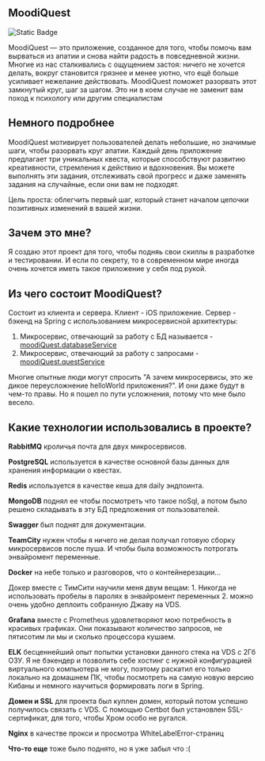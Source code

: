 
## MoodiQuest
![Static Badge](https://img.shields.io/badge/status-in_progress-blue)

MoodiQuest — это приложение, созданное для того, чтобы помочь вам вырваться из апатии и снова найти радость в повседневной жизни.
Многие из нас сталкивались с ощущением застоя: ничего не хочется делать, вокруг становится грязнее и менее уютно, что ещё больше усиливает нежелание действовать.
MoodiQuest поможет разорвать этот замкнутый круг, шаг за шагом. Это ни в коем случае не заменит вам поход к психологу или другим специалистам

## Немного подробнее

MoodiQuest мотивирует пользователей делать небольшие, но значимые шаги, чтобы разорвать круг апатии. Каждый день приложение предлагает три уникальных квеста, которые способствуют
развитию креативности, стремления к действию и вдохновения. Вы можете выполнять эти задания, отслеживать свой прогресс и даже заменять задания на случайные, если они вам не подходят.

Цель проста: облегчить первый шаг, который станет началом цепочки позитивных изменений в вашей жизни.

## Зачем это мне? 

Я создаю этот проект для того, чтобы подняь свои скиллы в разработке и тестировании. И если по секрету, то в современном мире иногда очень хочется иметь такое приложение у себя под рукой. 

## Из чего состоит MoodiQuest?

Состоит из клиента и сервера. Клиент - iOS приложение. Сервер - бэкенд на Spring с использованием микросервисной архитектуры: 
1. Микросервис, отвечающий за работу с БД называется - [moodiQuest.databaseService](https://github.com/Spiralka/moodiQuest.databaseService)
2. Микросервис, отвечающий за работу с запросами - [moodiQuest.questService](https://github.com/Spiralka/moodiQuest.questService)

Многие опытные люди могут спросить "А зачем микросервисы, это же дикое переусложнение helloWorld приложения?". И они даже будут в чем-то правы. Но я пошел по пути усложнения, потому что мне было весело. 

## Какие технологии использовались в проекте?

**RabbitMQ** кроличья почта для двух микросервисов. 

**PostgreSQL** используется в качестве основной базы данных для хранения информации о квестах.
 
**Redis** используется в качестве кеша для daily эндпоинта.

**MongoDB** поднял ее чтобы посмотреть что такое noSql, а потом было решено складывать в эту БД предложения от пользователей.

**Swagger**  был поднят для документации.

**TeamCity** нужен чтобы я ничего не делая получал готовую сборку микросервисов после пуша. И чтобы была возможность потрогать энвайромент переменные.

**Docker** на небе только и разговоров, что о контейнерезации... 

Докер вместе с ТимСити научили меня двум вещам: 1. Никогда не использовать пробелы в паролях в энвайромент переменных 2. можно очень удобно деплоить собранную Джаву на VDS.

**Grafana** вместе с Prometheus удовлетворяют мою потребность в красивых графиках. Они показывают количество запросов, не пятисотим ли мы и сколько процессора кушаем.

**ELK** бесценнейший опыт попытки установки данного стека на VDS с 2Гб ОЗУ. Я не бэкендер и позволить себе хостинг с нужной конфигурацией виртуального компьютера не могу, поэтому раскатил его только локально на домашнем ПК, чтобы посмотреть на самую новую версию Кибаны и немного научиться формировать логи в Spring.

**Домен и SSL** для проекта был куплен домен, который потом успешно получилось связать с VDS. С помощью Certbot был установлен SSL-сертификат, для того, чтобы Хром особо не ругался. 

**Nginx** в качестве прокси и просмотра WhiteLabelError-страниц 

**Что-то еще** тоже было поднято, но я уже забыл что :(

